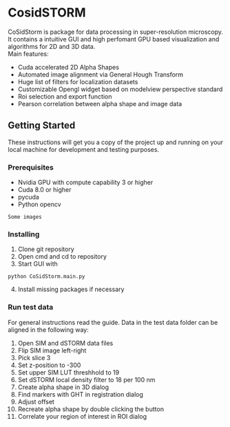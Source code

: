 # CosidSTORM

CoSidStorm is package for data processing in super-resolution microscopy. It contains a intuitive GUI and high perfomant
GPU based visualization and algorithms for 2D and 3D data. <br />
Main features:
* Cuda accelerated 2D Alpha Shapes
* Automated image alignment via General Hough Transform
* Huge list of filters for localization datasets
* Customizable Opengl widget based on modelview perspective standard
* Roi selection and export function
* Pearson correlation between alpha shape and image data

## Getting Started

These instructions will get you a copy of the project up and running on your local machine for development and testing purposes. 

### Prerequisites

* Nvidia GPU with compute capability 3 or higher
* Cuda 8.0 or higher
* pycuda
* Python opencv

```
Some images
```

### Installing

1. Clone git repository
2. Open cmd and cd to repository
3. Start GUI with

```
python CoSidStorm.main.py
```
4. Install missing packages if necessary

### Run test data

For general instructions read the guide. Data in the test data folder can be aligned in the following way:
1. Open SIM and dSTORM data files
2. Flip SIM image left-right
3. Pick slice 3
4. Set z-position to -300
5. Set upper SIM LUT threshhold to 19
6. Set dSTORM local density filter to 18 per 100 nm
7. Create alpha shape in 3D dialog
8. Find markers with GHT in registration dialog
9. Adjust offset
10. Recreate alpha shape by double clicking the button
11. Correlate your region of interest in ROI dialog
